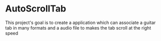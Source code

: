 # AutoScrollTab
This project's goal is to create a application which can associate a guitar tab in many formats and a audio file to makes the tab scroll at the right speed
